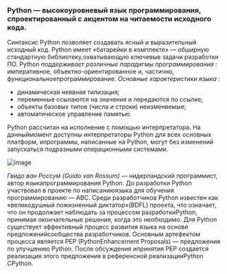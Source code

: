 ###  Python — высокоуровневый язык программирования, спроектированный с акцентом на читаемости исходного кода.

Синтаксис Python позволяет создавать ясный и выразительный исходный код. Python имеет «батарейки в комплекте» — обширную стандартную библиотеку,охватывающую ключевые задачи разработки ПО. Python *поддерживает различные парадигмы программирования* : императивное, объектно-ориентированное и, частично, функциональноепрограммирование. *Основные характеристики языка* :

- динамическая неявная типизация;
- переменные ссылаются на значения и передаются по ссылке;
- объекты базовых типов (числа и строки) неизменяемые;
- автоматическое управление памятью.

Python рассчитан на исполнение с помощью интерпретатора. На данныймомент доступны интерпретаторы Python для всех основных платформ, ипрограммы, написанные на Python, могут без изменений запускаться подразными операционными системами.



![image](https://github.com/user-attachments/assets/20b5106a-3813-4a1d-a975-2b80ae36632e)

*Гвидо ван Россум (Guido van Rossum)* — нидерландский программист, автор языкапрограммирования Python. До разработки Python участвовал в проекте по написаниюязыка для обучения программированию — ABC.
Среди разработчиков Python известен как «великодушный пожизненный диктатор»(BDFL) проекта, что означает, что он продолжает наблюдать за процессом разработкиPython, принимая окончательные решения, когда это необходимо.
Для Python существует эффективный процесс развития языка на основе предложенийсообщества разработчиков. Основным артефектом процесса является PEP (PythonEnhancement Proposals) — предложения по улучшению Python. После обсуждения ипринятия PEP создается реализация этого предложения в референсной реализацииPython CPython.
